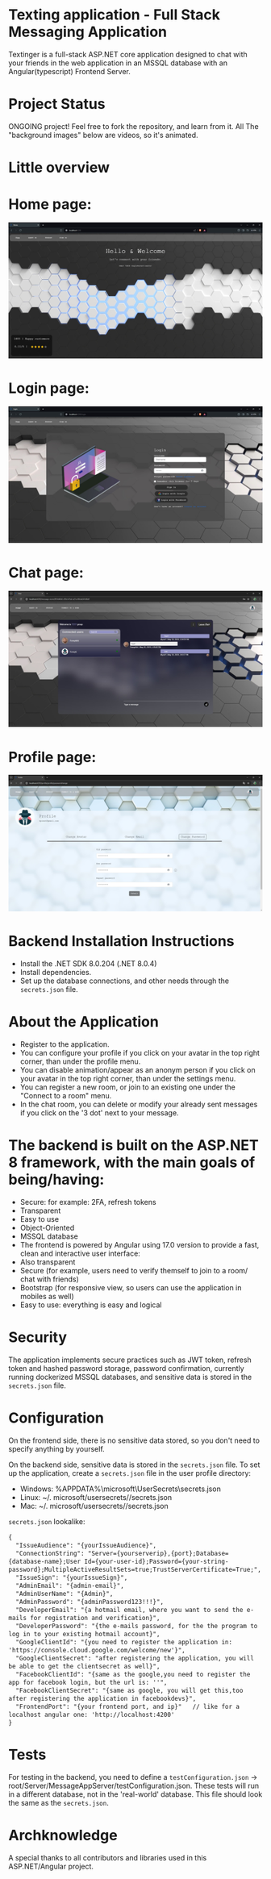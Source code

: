 # Texting application - Full Stack Messaging Application

Textinger is a full-stack ASP.NET core application designed to chat with your friends in the web application in an MSSQL database with an Angular(typescript) Frontend Server.

# Project Status
ONGOING project!
Feel free to fork the repository, and learn from it.
All The "background images" below are videos, so it's animated.

# Little overview 
  # Home page:
  ![Home page](https://github.com/Fonxy666/texting-application/blob/main/GithubImages/home_page_logout.jpg)

  # Login page:
  ![Login page](https://github.com/Fonxy666/texting-application/blob/main/GithubImages/login_page.jpg)

  # Chat page:
  ![chat page](https://github.com/Fonxy666/texting-application/blob/main/GithubImages/chat_page.jpg)

  # Profile page:
  ![profile page](https://github.com/Fonxy666/texting-application/blob/main/GithubImages/profile_page.jpg)

# Backend Installation Instructions
- Install the .NET SDK 8.0.204 (.NET 8.0.4)
- Install dependencies.
- Set up the database connections, and other needs through the `secrets.json` file.

# About the Application
- Register to the application.
- You can configure your profile if you click on your avatar in the top right corner, than under the profile menu.
- You can disable animation/appear as an anonym person if you click on your avatar in the top right corner, than under the settings menu.
- You can register a new room, or join to an existing one under the "Connect to a room" menu.
- In the chat room, you can delete or modify your already sent messages if you click on the '3 dot' next to your message.

# The backend is built on the ASP.NET 8 framework, with the main goals of being/having:
- Secure: for example: 2FA, refresh tokens
- Transparent
- Easy to use
- Object-Oriented
- MSSQL database
- The frontend is powered by Angular using 17.0 version to provide a fast, clean and interactive user interface:
- Also transparent
- Secure (for example, users need to verify themself to join to a room/ chat with friends)
- Bootstrap (for responsive view, so users can use the application in mobiles as well)
- Easy to use: everything is easy and logical

# Security
The application implements secure practices such as JWT token, refresh token and hashed password storage, password confirmation, currently running dockerized MSSQL databases, and sensitive data is stored in the `secrets.json` file.

# Configuration
On the frontend side, there is no sensitive data stored, so you don't need to specify anything by yourself.

On the backend side, sensitive data is stored in the `secrets.json` file. To set up the application, create a `secrets.json` file in the user profile directory:
- Windows: %APPDATA%\microsoft\UserSecrets<userSecretsId>\secrets.json
- Linux: ~/. microsoft/usersecrets//secrets.json
- Mac: ~/. microsoft/usersecrets//secrets.json

`secrets.json` lookalike:
```
{
  "IssueAudience": "{yourIssueAudience}",
  "ConnectionString": "Server={yourserverip},{port};Database={database-name};User Id={your-user-id};Password={your-string-password};MultipleActiveResultSets=true;TrustServerCertificate=True;",
  "IssueSign": "{yourIssueSign}",
  "AdminEmail": "{admin-email}",
  "AdminUserName": "{Admin}",
  "AdminPassword": "{adminPassword123!!!}",
  "DeveloperEmail": "{a hotmail email, where you want to send the e-mails for registration and verification}",
  "DeveloperPassword": "{the e-mails password, for the the program to log in to your existing hotmail account}",
  "GoogleClientId": "{you need to register the application in: 'https://console.cloud.google.com/welcome/new'}",
  "GoogleClientSecret": "after registering the application, you will be able to get the clientsecret as well}",
  "FacebookClientId": "{same as the google,you need to register the app for facebook login, but the url is: ''",
  "FacebookClientSecret": "{same as google, you will get this,too after registering the application in facebookdevs}",
  "FrontendPort": "{your frontend port, and ip}"   // like for a localhost angular one: 'http://localhost:4200'
}
```

# Tests
  For testing in the backend, you need to define a `testConfiguration.json` -> root/Server/MessageAppServer/testConfiguration.json. These tests will run in a different database, not in the 'real-world' database. This file should look the same as the `secrets.json`.

# Archknowledge
  A special thanks to all contributors and libraries used in this ASP.NET/Angular project.
